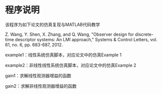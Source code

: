 # 程序说明

该程序为如下论文的仿真复现与MATLAB代码教学

Z. Wang, Y. Shen, X. Zhang, and Q. Wang, "Observer design for discrete-time descriptor systems: An LMI approach," Systems & Control Letters, vol. 61, no. 6, pp. 683-687, 2012.

example1：线性系统仿真脚本，对应论文中的仿真Example 1

example2：非线性线性系统仿真脚本，对应论文中的仿真Example 2

gain1：求解线性观测器增益的函数

gain2：求解非线性观测器增益的函数
